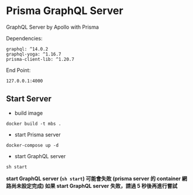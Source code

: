 # Prisma GraphQL Server

GraphQL Server by Apollo with Prisma

Dependencies:

```
graphql: ^14.0.2
graphql-yoga: ^1.16.7
prisma-client-lib: ^1.20.7
```

End Point:

`127.0.0.1:4000`

## Start Server

- build image

`docker build -t mbs .`

- start Prisma server

`docker-compose up -d`

- start GraphQL server

`sh start`

**start GraphQL server (`sh start`) 可能會失敗 (prisma server 的 container 網路尚未設定完成)
如果 start GraphQL server 失敗，請過 5 秒後再進行嘗試**
